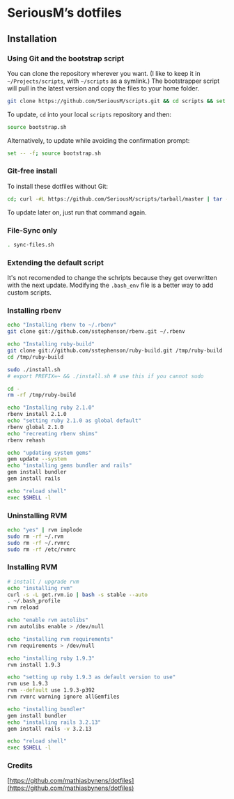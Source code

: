# SeriousM’s dotfiles

## Installation

### Using Git and the bootstrap script

You can clone the repository wherever you want. (I like to keep it in `~/Projects/scripts`, with `~/scripts` as a symlink.) The bootstrapper script will pull in the latest version and copy the files to your home folder.

```bash
git clone https://github.com/SeriousM/scripts.git && cd scripts && set -- -f && source bootstrap.sh ; cd .. ; rm -rf scripts
```

To update, `cd` into your local `scripts` repository and then:

```bash
source bootstrap.sh
```

Alternatively, to update while avoiding the confirmation prompt:

```bash
set -- -f; source bootstrap.sh
```

### Git-free install

To install these dotfiles without Git:

```bash
cd; curl -#L https://github.com/SeriousM/scripts/tarball/master | tar -xzv --strip-components 1 --exclude={README.md,bootstrap.sh,apt-install.sh,sync-files.sh,auth-check.sh}
```

To update later on, just run that command again.

### File-Sync only

```bash
. sync-files.sh
```

### Extending the default script

It's not recomended to change the schripts because they get overwritten with the next update.
Modifying the `.bash_env` file is a better way to add custom scripts.

### Installing rbenv

```bash
echo "Installing rbenv to ~/.rbenv"
git clone git://github.com/sstephenson/rbenv.git ~/.rbenv

echo "Installing ruby-build"
git clone git://github.com/sstephenson/ruby-build.git /tmp/ruby-build
cd /tmp/ruby-build

sudo ./install.sh
# export PREFIX=~ && ./install.sh # use this if you cannot sudo

cd -
rm -rf /tmp/ruby-build

echo "Installing ruby 2.1.0"
rbenv install 2.1.0
echo "setting ruby 2.1.0 as global default"
rbenv global 2.1.0
echo "recreating rbenv shims"
rbenv rehash

echo "updating system gems"
gem update --system
echo "installing gems bundler and rails"
gem install bundler
gem install rails

echo "reload shell"
exec $SHELL -l
```

### Uninstalling RVM
```bash
echo "yes" | rvm implode
sudo rm -rf ~/.rvm
sudo rm -rf ~/.rvmrc
sudo rm -rf /etc/rvmrc
```

### Installing RVM

```bash
# install / upgrade rvm
echo "installing rvm"
curl -s -L get.rvm.io | bash -s stable --auto
. ~/.bash_profile
rvm reload

echo "enable rvm autolibs"
rvm autolibs enable > /dev/null

echo "installing rvm requirements"
rvm requirements > /dev/null

echo "installing ruby 1.9.3"
rvm install 1.9.3

echo "setting up ruby 1.9.3 as default version to use"
rvm use 1.9.3
rvm --default use 1.9.3-p392
rvm rvmrc warning ignore allGemfiles

echo "installing bundler"
gem install bundler
echo "installing rails 3.2.13"
gem install rails -v 3.2.13

echo "reload shell"
exec $SHELL -l
```

### Credits
[https://github.com/mathiasbynens/dotfiles](https://github.com/mathiasbynens/dotfiles)
